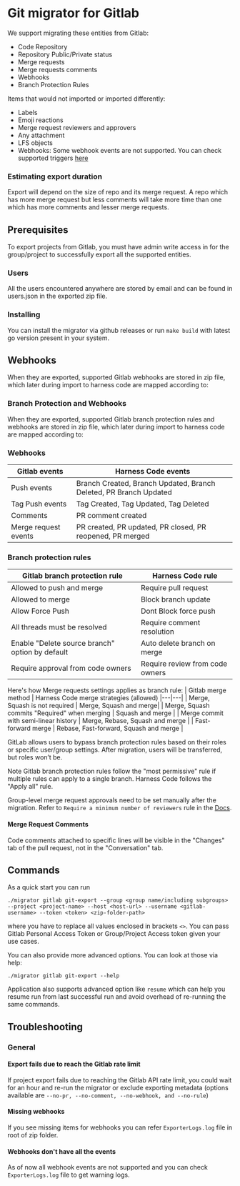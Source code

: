 # Git migrator for Gitlab
We support migrating these entities from Gitlab:
- Code Repository
- Repository Public/Private status
- Merge requests
- Merge requests comments
- Webhooks
- Branch Protection Rules

Items that would not imported or imported differently:
- Labels
- Emoji reactions
- Merge request reviewers and approvers
- Any attachment
- LFS objects
- Webhooks: Some webhook events are not supported. You can check supported triggers [here](https://apidocs.harness.io/tag/webhook#operation/createWebhook)

### Estimating export duration
Export will depend on the size of repo and its merge request. A repo which has more merge request but less comments will take more time than one which has more comments and lesser merge requests.

## Prerequisites
To export projects from Gitlab, you must have admin write access in for the group/project to successfully export all the supported entities. 

### Users
All the users encountered anywhere are stored by email and can be found in users.json in the exported zip file.

### Installing
You can install the migrator via github releases or run `make build` with latest go version present in your system.

## Webhooks
When they are exported, supported Gitlab webhooks are stored in zip file, which later during import to harness code are mapped according to:

### Branch Protection and Webhooks
When they are exported, supported Gitlab branch protection rules and webhooks are stored in zip file, which later during import to harness code are mapped according to:

### Webhooks
| Gitlab events | Harness Code events
|---|---|
| Push events |	Branch Created, Branch Updated, Branch Deleted, PR Branch Updated |
| Tag Push events |	Tag Created, Tag Updated, Tag Deleted |
| Comments | PR comment created |
| Merge request events	| PR created, PR updated, PR closed, PR reopened, PR merged  |

### Branch protection rules 
| Gitlab branch protection rule | Harness Code rule
|---|---|
| Allowed to push and merge | Require pull request |
| Allowed to merge | Block branch update |
| Allow Force Push   | Dont Block force push | 
| All threads must be resolved |  Require comment resolution |
| Enable "Delete source branch" option by default |  Auto delete branch on merge |
| Require approval from code owners |  Require review from code owners |

Here's how Merge requests settings applies as branch rule:
| Gitlab merge method | Harness Code merge strategies (allowed)
|---|---|
| Merge, Squash is not required | Merge, Squash and merge|
| Merge, Squash commits "Required" when merging | Squash and merge |
| Merge commit with semi-linear history | Merge, Rebase, Squash and merge |
| Fast-forward merge | Rebase, Fast-forward, Squash and merge |

GitLab allows users to bypass branch protection rules based on their roles or specific user/group settings. After migration, users will be transferred, but roles won’t be. 

Note Gitlab branch protection rules follow the "most permissive" rule if multiple rules can apply to a single branch. Harness Code follows the "Apply all" rule.

Group-level merge request approvals need to be set manually after the migration. Refer to `Require a minimum number of reviewers` rule in the [Docs](https://developer.harness.io/docs/code-repository/config-repos/rules/#available-rules).

#### Merge Request Comments
Code comments attached to specific lines will be visible in the "Changes" tab of the pull request, not in the "Conversation" tab.

## Commands 
As a quick start you can run 
```
./migrator gitlab git-export --group <group name/including subgroups> --project <project-name> --host <host-url> --username <gitlab-username> --token <token> <zip-folder-path> 
```
where you have to replace all values enclosed in brackets `<>`. You can pass Gitlab Personal Access Token or Group/Project Access token given your use cases.

You can also provide more advanced options. You can look at those via help: 
```
./migrator gitlab git-export --help
```

Application also supports advanced option like `resume` which can help you resume run from last successful run and avoid overhead of re-running the same commands.

## Troubleshooting
### General
#### Export fails due to reach the Gitlab rate limit
If project export fails due to reaching the Gitlab API rate limit, you could wait for an hour and re-run the migrator or exclude exporting metadata (options available are `--no-pr, --no-comment, --no-webhook, and --no-rule`)


#### Missing webhooks
If you see missing items for webhooks you can refer `ExporterLogs.log` file in root of zip folder.

#### Webhooks don't have all the events
As of now all webhook events are not supported and you can check `ExporterLogs.log` file to get warning logs. 